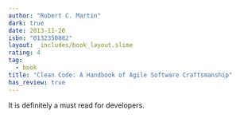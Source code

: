```yaml
---
author: "Robert C. Martin"
dark: true
date: 2013-11-20
isbn: "0132350882"
layout: _includes/book_layout.slime
rating: 4
tag:
  - book
title: "Clean Code: A Handbook of Agile Software Craftsmanship"
has_review: true
---
```


It is definitely a must read for developers.
